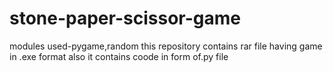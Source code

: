# stone-paper-scissor-game
modules used-pygame,random
this repository contains rar file having game in .exe format
also it contains coode in form of.py file
